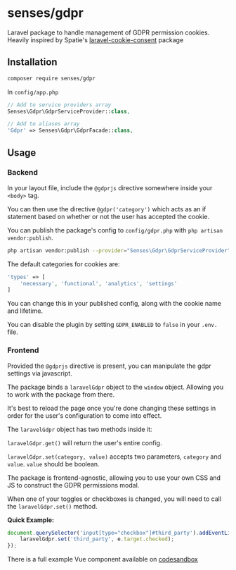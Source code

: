 # senses/gdpr

Laravel package to handle management of GDPR permission cookies. Heavily inspired by Spatie's [laravel-cookie-consent](https://github.com/spatie/laravel-cookie-consent) package

## Installation

``` bash 
composer require senses/gdpr
```

In `config/app.php`

``` php
// Add to service providers array
Senses\Gdpr\GdprServiceProvider::class,

// Add to aliases array
'Gdpr' => Senses\Gdpr\GdprFacade::class,
```

## Usage
### Backend

In your layout file, include the `@gdprjs` directive somewhere inside your `<body>` tag.

You can then use the directive `@gdpr('category')` which acts as an if statement based on whether or not the user has accepted the cookie.

You can publish the package's config to `config/gdpr.php` with `php artisan vendor:publish`.

``` bash
php artisan vendor:publish --provider="Senses\Gdpr\GdprServiceProvider"
```

The default categories for cookies are:
``` php
'types' => [
    'necessary', 'functional', 'analytics', 'settings'
]
```

You can change this in your published config, along with the cookie name and lifetime.

You can disable the plugin by setting `GDPR_ENABLED` to `false` in your `.env.` file.

### Frontend

Provided the `@gdprjs` directive is present, you can manipulate the gdpr settings via javascript.

The package binds a `laravelGdpr` object to the `window` object. Allowing you to work with the package from there.

It's best to reload the page once you're done changing these settings in order for the user's configuration to come into effect.

The `laravelGdpr` object has two methods inside it:

`laravelGdpr.get()` will return the user's entire config.

`laravelGdpr.set(category, value)` accepts two parameters, `category` and `value`. `value` should be boolean.

The package is frontend-agnostic, allowing you to use your own CSS and JS to construct the GDPR permissions modal.

When one of your toggles or checkboxes is changed, you will need to call the `laravelGdpr.set()` method.

**Quick Example:**

``` js
document.querySelector('input[type="checkbox"]#third_party').addEventListener('click', function(e) {
    laravelGdpr.set('third_party', e.target.checked);
});
```

There is a full example Vue component available on [codesandbox](https://codesandbox.io/s/senses-gdpr-example-modal-el7dw?file=/src/components/GdprModal.vue)